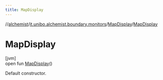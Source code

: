```yaml
---
title: MapDisplay
---
```

//[alchemist](../../../index.html)/[it.unibo.alchemist.boundary.monitors](../index.html)/[MapDisplay](index.html)/[MapDisplay](-map-display.html)



# MapDisplay



[jvm]\
open fun [MapDisplay](-map-display.html)()



Default constructor.




